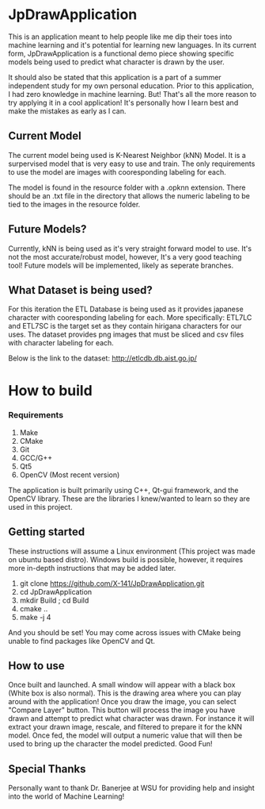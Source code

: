 # JpDrawApplication
This is an application meant to help people like me dip their toes into machine learning and it's potential for learning new languages. In its current form,
JpDrawApplication is a functional demo piece showing specific models being used to predict what character is drawn by the user. 

It should also be stated that this application is a part of a summer independent study for my own personal education. Prior to this application, I had zero
knowledge in machine learning. But! That's all the more reason to try applying it in a cool application! It's personally how I learn best and make the mistakes
as early as I can.

## Current Model
The current model being used is K-Nearest Neighbor (kNN) Model. It is a surpervised model that is very easy to use and train. The only requirements to use the model
are images with cooresponding labeling for each.

The model is found in the resource folder with a .opknn extension. There should be an .txt file in the directory that allows the numeric labeling to be
tied to the images in the resource folder.

## Future Models?
Currently, kNN is being used as it's very straight forward model to use. It's not the most accurate/robust model, however, It's a very good teaching tool!
Future models will be implemented, likely as seperate branches.

## What Dataset is being used?
For this iteration the ETL Database is being used as it provides japanese character with cooresponding labeling for each. More specifically: ETL7LC and ETL7SC
is the target set as they contain hirigana characters for our uses. The dataset provides png images that must be sliced and csv files with character labeling for
each.

Below is the link to the dataset: http://etlcdb.db.aist.go.jp/

# How to build
### Requirements
1. Make
2. CMake
3. Git
4. GCC/G++
5. Qt5
6. OpenCV (Most recent version)

The application is built primarily using C++, Qt-gui framework, and the OpenCV library. These are the libraries I knew/wanted to learn so they are used
in this project.

## Getting started
These instructions will assume a Linux environment (This project was made on ubuntu based distro). Windows build is possible, however, it requires more in-depth
instructions that may be added later.

1. git clone https://github.com/X-141/JpDrawApplication.git
2. cd JpDrawApplication
3. mkdir Build ; cd Build
4. cmake ..
5. make -j 4

And you should be set! You may come across issues with CMake being unable to find packages like OpenCV and Qt.

## How to use
Once built and launched. A small window will appear with a black box (White box is also normal). This is the drawing area where you can play around with the
application!
Once you draw the image, you can select "Compare Layer" button. This button will process the image you have drawn and attempt to predict what character was
drawn. 
For instance it will extract your drawn image, rescale, and filtered to prepare it for the kNN model. Once fed, the model will output a numeric value that will
then be used to bring up the character the model predicted. Good Fun!

## Special Thanks
Personally want to thank Dr. Banerjee at WSU for providing help and insight into the world of Machine Learning!
